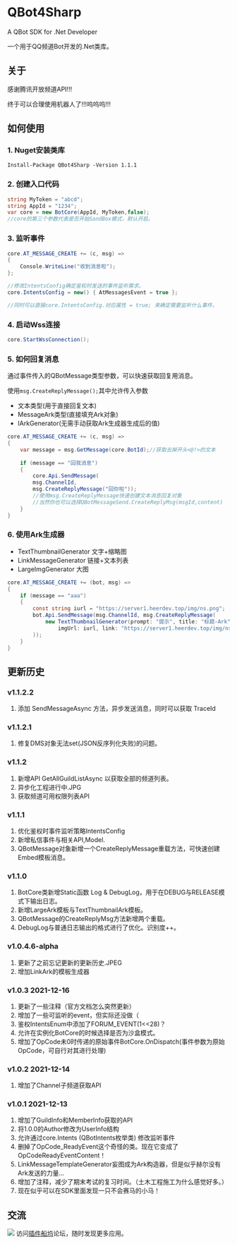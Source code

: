 # QBot4Sharp

A QBot SDK for .Net Developer

一个用于QQ频道Bot开发的.Net类库。

## 关于

感谢腾讯开放频道API!!!

终于可以合理使用机器人了!!!呜呜呜!!!

## 如何使用

### 1. Nuget安装类库

`Install-Package QBot4Sharp -Version 1.1.1`

### 2. 创建入口代码

```c#
string MyToken = "abcd";
string AppId = "1234";
var core = new BotCore(AppId, MyToken,false);
//core的第三个参数代表是否开始SandBox模式，默认开启。
```

### 3. 监听事件

```c#
core.AT_MESSAGE_CREATE += (c, msg) =>
{
    Console.WriteLine("收到消息啦");
};

//修改IntentsConfig确定鉴权时发送的事件监听需求。
core.IntentsConfig = new() { AtMessagesEvent = true };

//同时可以直接core.IntentsConfig.对应属性 = true; 来确定需要监听什么事件。
```

### 4. 启动Wss连接

```c#
core.StartWssConnection();
```

### 5. 如何回复消息

通过事件传入的QBotMessage类型参数，可以快速获取回复用消息。

使用`msg.CreateReplyMessage();`其中允许传入参数

- 文本类型(用于直接回复文本)
- MessageArk类型(直接填充Ark对象)
- IArkGenerator(无需手动获取Ark生成器生成后的值)

```c#
core.AT_MESSAGE_CREATE += (c, msg) =>
{
    var message = msg.GetMessage(core.BotId);//获取去掉开头<@!>的文本
    
    if (message == "回我消息")
    {
        core.Api.SendMessage(
        msg.ChannelId,
        msg.CreateReplyMessage("回你啦"));
        //使用msg.CreateReplyMessage快速创建文本消息回复对象
        //当然你也可以选择QBotMessageSend.CreateReplyMsg(msgId,content)
    }
}
```

### 6. 使用Ark生成器

- TextThumbnailGenerator 文字+缩略图
- LinkMessageGenerator 链接+文本列表
- LargeImgGenerator 大图

```c#
core.AT_MESSAGE_CREATE += (bot, msg) =>
{
    if (message == "aaa")
    {
        const string iurl = "https://server1.heerdev.top/img/ns.png";
        bot.Api.SendMessage(msg.ChannelId, msg.CreateReplyMessage(
            new TextThumbnailGenerator(prompt: "提示", title: "标题-Ark", metaDesc: "巴拉巴拉Meta", subTitle: "巴拉子标题",
                imgUrl: iurl, link: "https://server1.heerdev.top/img/ns.png")
        ));
    }
}

```

## 更新历史

### v1.1.2.2

1. 添加 SendMessageAsync 方法，异步发送消息，同时可以获取 TraceId

### v1.1.2.1

1. 修复DMS对象无法set(JSON反序列化失败)的问题。

### v1.1.2

1. 新增API GetAllGuildListAsync 以获取全部的频道列表。
2. 异步化工程进行中.JPG
3. 获取频道可用权限列表API

### v1.1.1

1. 优化鉴权时事件监听策略IntentsConfig
2. 新增私信事件与相关API,Model.
3. QBotMessage对象新增一个CreateReplyMessage重载方法，可快速创建Embed模板消息。

### v1.1.0

1. BotCore类新增Static函数 Log & DebugLog，用于在DEBUG与RELEASE模式下输出日志。
2. 新增LargeArk模板与TextThumbnailArk模板。
3. QBotMessage的CreateReplyMsg方法新增两个重载。
4. DebugLog与普通日志输出的格式进行了优化。识别度++。

### v1.0.4.6-alpha

1. 更新了之前忘记更新的更新历史.JPEG
2. 增加LinkArk的模板生成器

### v1.0.3 2021-12-16

1. 更新了一些注释（官方文档怎么突然更新）
2. 增加了一些可监听的event，但实际还没做（
3. 鉴权IntentsEnum中添加了FORUM_EVENT(1<<28)？
4. 允许在实例化BotCore的时候选择是否为沙盒模式。
5. 增加了OpCode未0时传递的原始事件BotCore.OnDispatch(事件参数为原始OpCode，可自行对其进行处理)

### v1.0.2 2021-12-14

1. 增加了Channel子频道获取API

### v1.0.1 2021-12-13

1. 增加了GuildInfo和MemberInfo获取的API
2. 将1.0.0的Author修改为UserInfo结构
3. 允许通过core.Intents (QBotIntents枚举类) 修改监听事件
4. 删掉了OpCode_ReadyEvent这个奇怪的类。现在它变成了OpCodeReadyEventContent！
5. LinkMessageTemplateGenerator妄图成为Ark构造器，但是似乎赫尔没有Ark发送的力量...
6. 增加了注释，减少了期末考试的复习时间。（土木工程施工为什么感觉好多。）
7. 现在似乎可以在SDK里面发现一只不会赛马的小马！

## 交流

![](https://bbs.cf-lol.com/template/wic_random/static/logo.png)
访问[插件船坞](https://bbs.cf-lol.com)论坛，随时发现更多应用。
